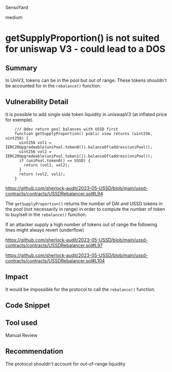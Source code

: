 SensoYard

medium

# getSupplyProportion() is not suited for uniswap V3 - could lead to a DOS

## Summary

In UniV3, tokens can be in the pool but out of range. These tokens shouldn't be accounted for in the `rebalance()` function.

## Vulnerability Detail

It is possible to add single side token liquidity in uniswapV3 (at inflated price for exemple). 
```solidity
    /// @dev return pool balances with USSD first
    function getSupplyProportion() public view returns (uint256, uint256) {
      uint256 vol1 = IERC20Upgradeable(uniPool.token0()).balanceOf(address(uniPool));
      uint256 vol2 = IERC20Upgradeable(uniPool.token1()).balanceOf(address(uniPool));
      if (uniPool.token0() == USSD) {
        return (vol1, vol2);
      }
      return (vol2, vol1);
    }
```
https://github.com/sherlock-audit/2023-05-USSD/blob/main/ussd-contracts/contracts/USSDRebalancer.sol#L94

The `getSupplyProportion()` returns the number of DAI and USSD tokens in the pool (not necessarily in range) in order to compute the number of token to buy/sell in the `rebalance()` function.


If an attacker supply a high number of tokens out of range the following lines might always revert (underflow)

https://github.com/sherlock-audit/2023-05-USSD/blob/main/ussd-contracts/contracts/USSDRebalancer.sol#L97

https://github.com/sherlock-audit/2023-05-USSD/blob/main/ussd-contracts/contracts/USSDRebalancer.sol#L104



## Impact

It would be impossible for the protocol to call the `rebalance()` function.

## Code Snippet

## Tool used

Manual Review

## Recommendation

The protocol shouldn't account for out-of-range liquidity